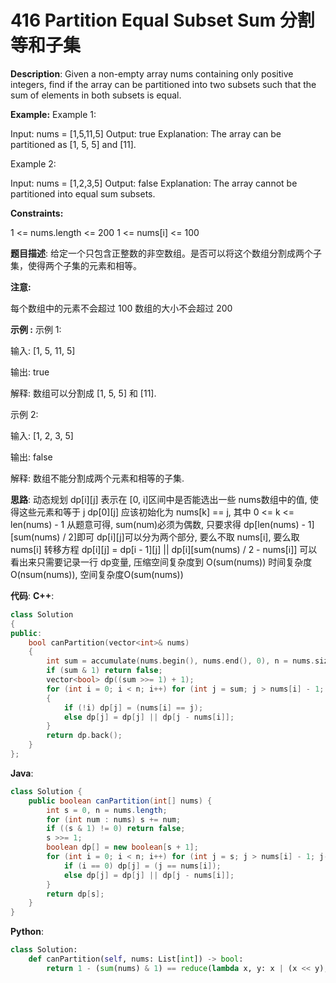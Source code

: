 # 416 Partition Equal Subset Sum 分割等和子集

__Description__:
Given a non-empty array nums containing only positive integers, find if the array can be partitioned into two subsets such that the sum of elements in both subsets is equal.

__Example:__
Example 1:

Input: nums = [1,5,11,5]
Output: true
Explanation: The array can be partitioned as [1, 5, 5] and [11].

Example 2:

Input: nums = [1,2,3,5]
Output: false
Explanation: The array cannot be partitioned into equal sum subsets.

__Constraints:__

1 <= nums.length <= 200
1 <= nums[i] <= 100

__题目描述__:
给定一个只包含正整数的非空数组。是否可以将这个数组分割成两个子集，使得两个子集的元素和相等。

__注意:__

每个数组中的元素不会超过 100
数组的大小不会超过 200

__示例 :__
示例 1:

输入: [1, 5, 11, 5]

输出: true

解释: 数组可以分割成 [1, 5, 5] 和 [11].

示例 2:

输入: [1, 2, 3, 5]

输出: false

解释: 数组不能分割成两个元素和相等的子集.

__思路__:
动态规划
dp[i][j] 表示在 [0, i]区间中是否能选出一些 nums数组中的值, 使得这些元素和等于 j
dp[0][j] 应该初始化为 nums[k] == j, 其中 0 <= k <= len(nums) - 1
从题意可得, sum(num)必须为偶数, 只要求得 dp[len(nums) - 1][sum(nums) / 2]即可
dp[i][j]可以分为两个部分, 要么不取 nums[i], 要么取 nums[i]
转移方程 dp[i][j] = dp[i - 1][j] || dp[i][sum(nums) / 2 - nums[i]]
可以看出来只需要记录一行 dp变量, 压缩空间复杂度到 O(sum(nums))
时间复杂度O(nsum(nums)), 空间复杂度O(sum(nums))

__代码__:
__C++__:

```C++
class Solution 
{
public:
    bool canPartition(vector<int>& nums) 
    {
        int sum = accumulate(nums.begin(), nums.end(), 0), n = nums.size();
        if (sum & 1) return false;
        vector<bool> dp((sum >>= 1) + 1);
        for (int i = 0; i < n; i++) for (int j = sum; j > nums[i] - 1; j--)
        {
            if (!i) dp[j] = (nums[i] == j);
            else dp[j] = dp[j] || dp[j - nums[i]];
        }
        return dp.back();
    }
};
```

__Java__:

```Java
class Solution {
    public boolean canPartition(int[] nums) {
        int s = 0, n = nums.length;
        for (int num : nums) s += num;
        if ((s & 1) != 0) return false;
        s >>= 1;
        boolean dp[] = new boolean[s + 1];
        for (int i = 0; i < n; i++) for (int j = s; j > nums[i] - 1; j--) {
            if (i == 0) dp[j] = (j == nums[i]);
            else dp[j] = dp[j] || dp[j - nums[i]];
        }
        return dp[s];
    }
}
```

__Python__:

```Python
class Solution:
    def canPartition(self, nums: List[int]) -> bool:
        return 1 - (sum(nums) & 1) == reduce(lambda x, y: x | (x << y), nums, 1) >> (sum(nums) >> 1) & 1
```

